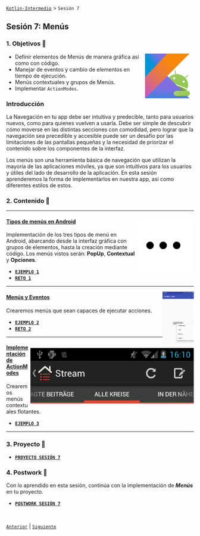 [`Kotlin-Intermedio`](../Readme.md) > `Sesión 7`


## Sesión 7: Menús

> <div style="text-align: justify;">
  
### 1. Objetivos :dart: 

<img src="../images/android-kotlin.png" align="right" height="120" hspace="10">

- Definir elementos de Menús de manera gráfica así como con código.
- Manejar de eventos y cambio de elementos en tiempo de ejecución.
- Menús contextuales y grupos de Menús.
- Implementar `ActionModes`.


### Introducción 

La Navegación en tu app debe ser intuitiva y predecible, tanto para usuarios nuevos, como para quienes vuelven a usarla. Debe ser simple de descubrir cómo moverse en las distintas secciones con comodidad, pero lograr que la navegación sea precedible y accesible puede ser un desafío por las limitaciones de las pantallas pequeñas y la necesidad de priorizar el contenido sobre los componentes de la interfaz.

Los menús son una herramienta básica de navegación que utilizan la mayoría de las aplicaciones móviles, ya que son intuitivos para los usuarios y útiles del lado de desarrollo de la aplicación. En esta sesión aprenderemos la forma de implementarlos en nuestra app, así como diferentes estilos de estos.


### 2. Contenido :blue_book:

---

<img src="images/dots.jpg" align="right" height="150"> 

#### <ins>Tipos de menús en Android</ins>

Implementación de los tres tipos de menú en Android, abarcando desde la interfaz gráfica con grupos de elementos, hasta la creación mediante código. Los menús vistos serán: __PopUp__, __Contextual__ y __Opciones__.

- [**`EJEMPLO 1`**](Ejemplo-01/Readme.md)
- [**`RETO 1`**](Reto-01/Readme.md)

---

<img src="images/context.png" align="right" height="150"> 

#### <ins>Menús y Eventos</ins>

Crearemos menús que sean capaces de ejecutar acciones.

- [**`EJEMPLO 2`**](Ejemplo-02/Readme.md)
- [**`RETO 2`**](Reto-02/Readme.md)

---

<img src="images/action_modes.png" align="right" height="150"> 

#### <ins>Implementación de ActionModes </ins>

Crearemos menús contextuales flotantes.

- [**`EJEMPLO 3`**](Ejemplo-03/Readme.md)
<!-- - [**`RETO 3`**](Reto-03/Readme.md) -->

---


### 3. Proyecto :hammer:


- [**`PROYECTO SESIÓN 7`**](Proyecto/Readme.md)

### 4. Postwork :memo:

Con lo aprendido en esta sesión, continúa con la implementación de ___Menús___ en tu proyecto.

- [**`POSTWORK SESIÓN 7`**](Postwork/Readme.md)

<br/>

[`Anterior`](../Sesion-06/Readme.md) | [`Siguiente`](../Sesion-08/Readme.md)      

</div>

